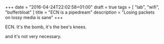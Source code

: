 +++
date = "2016-04-24T22:02:58+01:00"
draft = true
tags = [ "lab", "wifi", "bufferbloat" ]
title = "ECN is a pipedream"
description = "Losing packets on lossy media is sane"
+++

ECN. It's the bomb, it's the bee's knees.

and it's not very necessary.
